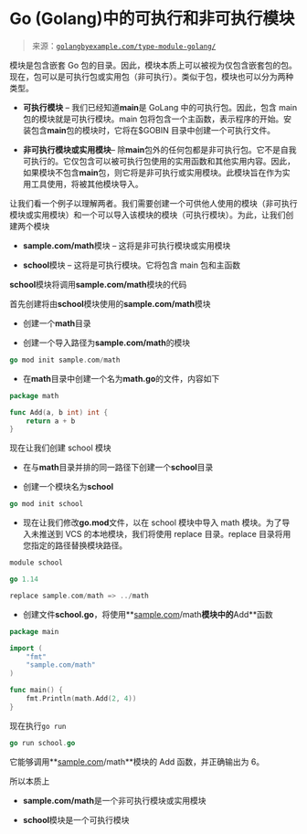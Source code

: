 <!--yml

category: 未分类

date: 2024-10-13 06:29:45

-->

# Go (Golang)中的可执行和非可执行模块

> 来源：[`golangbyexample.com/type-module-golang/`](https://golangbyexample.com/type-module-golang/)

模块是包含嵌套 Go 包的目录。因此，模块本质上可以被视为仅包含嵌套包的包。现在，包可以是可执行包或实用包（非可执行）。类似于包，模块也可以分为两种类型。

+   **可执行模块** – 我们已经知道**main**是 GoLang 中的可执行包。因此，包含 main 包的模块就是可执行模块。main 包将包含一个主函数，表示程序的开始。安装包含**main**包的模块时，它将在$GOBIN 目录中创建一个可执行文件。

+   **非可执行模块或实用模块**– 除**main**包外的任何包都是非可执行包。它不是自我可执行的。它仅包含可以被可执行包使用的实用函数和其他实用内容。因此，如果模块不包含**main**包，则它将是非可执行或实用模块。此模块旨在作为实用工具使用，将被其他模块导入。

让我们看一个例子以理解两者。我们需要创建一个可供他人使用的模块（非可执行模块或实用模块）和一个可以导入该模块的模块（可执行模块）。为此，让我们创建两个模块

+   **sample.com/math**模块 – 这将是非可执行模块或实用模块

+   **school**模块 – 这将是可执行模块。它将包含 main 包和主函数

**school**模块将调用**sample.com/math**模块的代码

首先创建将由**school**模块使用的**sample.com/math**模块

+   创建一个**math**目录

+   创建一个导入路径为**sample.com/math**的模块

```go
go mod init sample.com/math
```

+   在**math**目录中创建一个名为**math.go**的文件，内容如下

```go
package math

func Add(a, b int) int {
	return a + b
}
```

现在让我们创建 school 模块

+   在与**math**目录并排的同一路径下创建一个**school**目录

+   创建一个模块名为**school**

```go
go mod init school
```

+   现在让我们修改**go.mod**文件，以在 school 模块中导入 math 模块。为了导入未推送到 VCS 的本地模块，我们将使用 replace 目录。replace 目录将用您指定的路径替换模块路径。

```go
module school

go 1.14

replace sample.com/math => ../math
```

+   创建文件**school.go**，将使用**[sample.com](http://sample.com)/math**模块中的**Add**函数

```go
package main

import (
	"fmt"
	"sample.com/math"
)

func main() {
	fmt.Println(math.Add(2, 4))
}
```

现在执行`go run`

```go
go run school.go
```

它能够调用**[sample.com](http://sample.com)/math**模块的 Add 函数，并正确输出为 6。

所以本质上

+   **sample.com/math**是一个非可执行模块或实用模块

+   **school**模块是一个可执行模块


